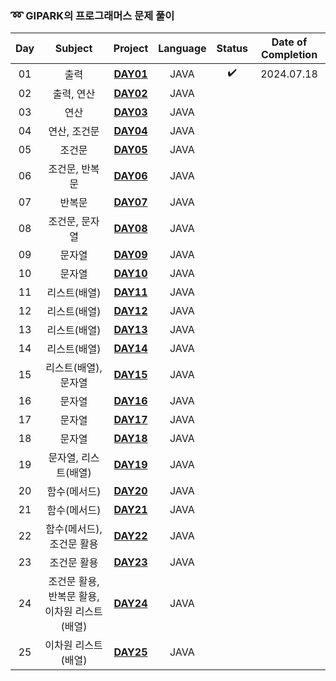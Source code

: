 ### ➿ GIPARK의 프로그래머스 문제 풀이

| Day |           Subject           |          Project           | Language | Status | Date of Completion |
|:---:|:---------------------------:|:--------------------------:|:--------:|:------:|:------------------:|
| 01  |             출력              | **[DAY01](./basic/Day1)** |   JAVA   |   ✔️   |     2024.07.18     |
| 02  |           출력, 연산            | **[DAY02](./basic/Day02)** |   JAVA   |        |                    |
| 03  |             연산              | **[DAY03](./basic/Day03)** |   JAVA   |        |                    |
| 04  |           연산, 조건문           | **[DAY04](./basic/Day04)** |   JAVA   |        |                    |
| 05  |             조건문             | **[DAY05](./basic/Day05)** |   JAVA   |        |                    |
| 06  |          조건문, 반복문           | **[DAY06](./basic/Day06)** |   JAVA   |        |                    |
| 07  |             반복문             | **[DAY07](./basic/Day07)** |   JAVA   |        |                    |
| 08  |          조건문, 문자열           | **[DAY08](./basic/Day08)** |   JAVA   |        |                    |
| 09  |             문자열             | **[DAY09](./basic/Day09)** |   JAVA   |        |                    |
| 10  |             문자열             | **[DAY10](./basic/Day10)** |   JAVA   |        |                    |
| 11  |           리스트(배열)           | **[DAY11](./basic/Day11)** |   JAVA   |        |                    |
| 12  |           리스트(배열)           | **[DAY12](./basic/Day12)** |   JAVA   |        |                    |
| 13  |           리스트(배열)           | **[DAY13](./basic/Day13)** |   JAVA   |        |                    |
| 14  |           리스트(배열)           | **[DAY14](./basic/Day14)** |   JAVA   |        |                    |
| 15  |        리스트(배열), 문자열         | **[DAY15](./basic/Day15)** |   JAVA   |        |                    |
| 16  |             문자열             | **[DAY16](./basic/Day16)** |   JAVA   |        |                    |
| 17  |             문자열             | **[DAY17](./basic/Day17)** |   JAVA   |        |                    |
| 18  |             문자열             | **[DAY18](./basic/Day18)** |   JAVA   |        |                    |
| 19  |        문자열, 리스트(배열)         | **[DAY19](./basic/Day19)** |   JAVA   |        |                    |
| 20  |           함수(메서드)           | **[DAY20](./basic/Day20)** |   JAVA   |        |                    |
| 21  |           함수(메서드)           | **[DAY21](./basic/Day21)** |   JAVA   |        |                    |
| 22  |       함수(메서드), 조건문 활용       | **[DAY22](./basic/Day22)** |   JAVA   |        |                    |
| 23  |           조건문 활용            | **[DAY23](./basic/Day23)** |   JAVA   |        |                    |
| 24  | 조건문 활용, 반복문 활용, 이차원 리스트(배열) | **[DAY24](./basic/Day24)** |   JAVA   |        |                    |
| 25  |         이차원 리스트(배열)         | **[DAY25](./basic/Day25)** |   JAVA   |        |                    |
